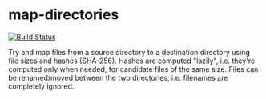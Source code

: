 # map-directories

[![Build Status](https://travis-ci.org/obruchez/map-directories.svg?branch=master)](https://travis-ci.org/obruchez/map-directories)

Try and map files from a source directory to a destination directory using file sizes and hashes (SHA-256). Hashes are computed "lazily", i.e. they're computed only when needed, for candidate files of the same size. Files can be renamed/moved between the two directories, i.e. filenames are completely ignored.

